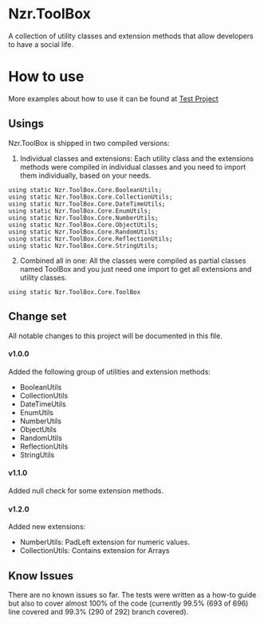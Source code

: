 ﻿# Nzr.ToolBox   
A collection of utility classes and extension methods that allow developers to have a social life.

# How to use

More examples about how to use it can be found at [Test Project](https://raw.githubusercontent.com/marionzr/Nzr.ToolBox/master/dotnet/Nzr.ToolBox.Core.Tests)


## Usings

Nzr.ToolBox is shipped in two compiled versions:
1. Individual classes and extensions: Each utility class and the extensions methods were compiled in individual classes and
you need to import them individually, based on your needs.

```
using static Nzr.ToolBox.Core.BooleanUtils;
using static Nzr.ToolBox.Core.CollectionUtils;
using static Nzr.ToolBox.Core.DateTimeUtils;
using static Nzr.ToolBox.Core.EnumUtils;
using static Nzr.ToolBox.Core.NumberUtils;
using static Nzr.ToolBox.Core.ObjectUtils;
using static Nzr.ToolBox.Core.RandomUtils;
using static Nzr.ToolBox.Core.ReflectionUtils;
using static Nzr.ToolBox.Core.StringUtils;
```

2. Combined all in one: All the classes were compiled as partial classes named ToolBox and you just need one import to get
all extensions and utility classes.

```
using static Nzr.ToolBox.Core.ToolBox
```

## Change set

All notable changes to this project will be documented in this file.

#### v1.0.0
Added the following group of utilities and extension methods:
* BooleanUtils
* CollectionUtils
* DateTimeUtils
* EnumUtils
* NumberUtils
* ObjectUtils
* RandomUtils
* ReflectionUtils
* StringUtils

#### v1.1.0
Added null check for some extension methods.

#### v1.2.0
Added new extensions:
* NumberUtils: PadLeft extension for numeric values.
* CollectionUtils: Contains extension for Arrays

## Know Issues

There are no known issues so far. The tests were written as a how-to guide but also to cover almost 100% of the code (currently 99.5% (693 of 696) line covered and 99.3% (290 of 292) branch covered).

